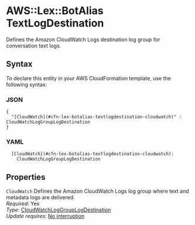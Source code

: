 # AWS::Lex::BotAlias TextLogDestination<a name="aws-properties-lex-botalias-textlogdestination"></a>

Defines the Amazon CloudWatch Logs destination log group for conversation text logs\.

## Syntax<a name="aws-properties-lex-botalias-textlogdestination-syntax"></a>

To declare this entity in your AWS CloudFormation template, use the following syntax:

### JSON<a name="aws-properties-lex-botalias-textlogdestination-syntax.json"></a>

```
{
  "[CloudWatch](#cfn-lex-botalias-textlogdestination-cloudwatch)" : CloudWatchLogGroupLogDestination
}
```

### YAML<a name="aws-properties-lex-botalias-textlogdestination-syntax.yaml"></a>

```
  [CloudWatch](#cfn-lex-botalias-textlogdestination-cloudwatch):
    CloudWatchLogGroupLogDestination
```

## Properties<a name="aws-properties-lex-botalias-textlogdestination-properties"></a>

`CloudWatch` <a name="cfn-lex-botalias-textlogdestination-cloudwatch"></a>
Defines the Amazon CloudWatch Logs log group where text and metadata logs are delivered\.  
_Required_: Yes  
_Type_: [CloudWatchLogGroupLogDestination](aws-properties-lex-botalias-cloudwatchloggrouplogdestination.md)  
_Update requires_: [No interruption](https://docs.aws.amazon.com/AWSCloudFormation/latest/UserGuide/using-cfn-updating-stacks-update-behaviors.html#update-no-interrupt)
